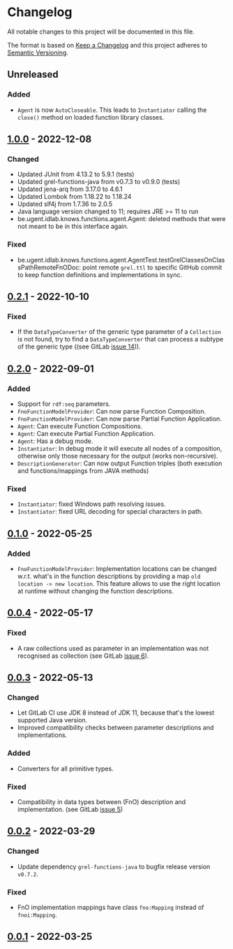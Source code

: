 # Changelog

All notable changes to this project will be documented in this file.

The format is based on [Keep a Changelog](http://keepachangelog.com/en/1.0.0/)
and this project adheres to [Semantic Versioning](http://semver.org/spec/v2.0.0.html).

## Unreleased

### Added
- `Agent` is now `AutoCloseable`. This leads to `Instantiator` calling the `close()` method on loaded function library classes.

## [1.0.0] - 2022-12-08

### Changed
- Updated JUnit from 4.13.2 to 5.9.1 (tests)
- Updated grel-functions-java from v0.7.3 to v0.9.0 (tests)
- Updated jena-arq from 3.17.0 to 4.6.1
- Updated Lombok from 1.18.22 to 1.18.24
- Updated slf4j from 1.7.36 to 2.0.5
- Java language version changed to 11; requires JRE >= 11 to run
- be.ugent.idlab.knows.functions.agent.Agent: deleted methods that were not meant to be in this interface again.

### Fixed
- be.ugent.idlab.knows.functions.agent.AgentTest.testGrelClassesOnClassPathRemoteFnODoc: point remote `grel.ttl` to specific GitHub commit to keep function definitions and implementations in sync.

## [0.2.1] - 2022-10-10

### Fixed
- If the `DataTypeConverter` of the generic type parameter of a `Collection` is not found, try to find a `DataTypeConverter` that can process a subtype of the generic type ((see GitLab [issue 14](https://gitlab.ilabt.imec.be/fno/proc/function-component/-/issues/14))). 

## [0.2.0] - 2022-09-01

### Added

- Support for `rdf:seq` parameters.
- `FnoFunctionModelProvider`: Can now parse Function Composition.
- `FnoFunctionModelProvider`: Can now parse Partial Function Application.
- `Agent`: Can execute Function Compositions.
- `Agent`: Can execute Partial Function Application.
- `Agent`: Has a debug mode.
- `Instantiator`: In debug mode it will execute all nodes of a composition, otherwise only those necessary for the output (works non-recursive).
- `DescriptionGenerator`: Can now output Function triples (both execution and functions/mappings from JAVA methods)

### Fixed

- `Instantiator`: fixed Windows path resolving issues.
- `Instantiator`: fixed URL decoding for special characters in path.

## [0.1.0] - 2022-05-25

### Added
- `FnoFunctionModelProvider`: Implementation locations can be changed w.r.t. what's in the function descriptions by
  providing a map `old location -> new location`. 
  This feature allows to use the right location at runtime without changing the function descriptions.

## [0.0.4] - 2022-05-17

### Fixed
- A raw collections used as parameter in an implementation was not recognised as collection
  (see GitLab [issue 6](https://gitlab.ilabt.imec.be/fno/proc/function-component/-/issues/6)). 

## [0.0.3] - 2022-05-13

### Changed
- Let GitLab CI use JDK 8 instead of JDK 11, because that's the lowest supported Java version.
- Improved compatibility checks between parameter descriptions and implementations.

### Added
- Converters for all primitive types.

### Fixed
- Compatibility in data types between (FnO) description and implementation. (see GitLab [issue 5](https://gitlab.ilabt.imec.be/fno/proc/function-component/-/issues/5))

## [0.0.2] - 2022-03-29

### Changed
- Update dependency `grel-functions-java` to bugfix release version `v0.7.2`.

### Fixed
- FnO implementation mappings have class `fno:Mapping` instead of `fnoi:Mapping`.

## [0.0.1] - 2022-03-25

[1.0.0]: https://github.com/FnOio/function-agent-java/compare/v0.2.1...v1.0.0
[0.2.1]: https://github.com/FnOio/function-agent-java/compare/v0.2.0...v0.2.1
[0.2.0]: https://github.com/FnOio/function-agent-java/compare/v0.1.0...v0.2.0
[0.1.0]: https://github.com/FnOio/function-agent-java/compare/v0.0.4...v0.1.0
[0.0.4]: https://github.com/FnOio/function-agent-java/compare/v0.0.3...v0.0.4
[0.0.3]: https://github.com/FnOio/function-agent-java/compare/v0.0.2...v0.0.3
[0.0.2]: https://github.com/FnOio/function-agent-java/compare/v0.0.1...v0.0.2
[0.0.1]: https://github.com/FnOio/function-agent-java/releases
